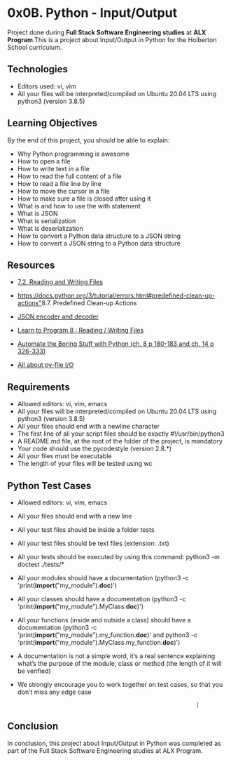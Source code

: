 # 0x0B. Python - Input/Output

Project done during **Full Stack Software Engineering studies** at **ALX Program**.This is a project about  Input/Output in  Python for the Holberton School curriculum.

## Technologies

* Editors used: vi, vim
* All your files will be interpreted/compiled on Ubuntu 20.04 LTS using python3 (version 3.8.5)


## Learning Objectives

By the end of this project, you should be able to explain:

* Why Python programming is awesome
* How to open a file
* How to write text in a file
* How to read the full content of a file
* How to read a file line by line
* How to move the cursor in a file
* How to make sure a file is closed after using it
* What is and how to use the with statement
* What is JSON
* What is serialization
* What is deserialization
* How to convert a Python data structure to a JSON string
* How to convert a JSON string to a Python data structure


## Resources

* <a href= "https://docs.python.org/3/tutorial/inputoutput.html#reading-and-writing-files">7.2. Reading and Writing Files</a>
* <https://docs.python.org/3/tutorial/errors.html#predefined-clean-up-actions">8.7. Predefined Clean-up Actions</a>

* <a href= "https://docs.python.org/3/library/json.html">JSON encoder and decoder</a>
* <a href= "https://www.youtube.com/watch?v=EukxMIsNeqU">Learn to Program 8 : Reading / Writing Files</a>
* <a href= "https://automatetheboringstuff.com/">Automate the Boring Stuff with Python (ch. 8 p 180-183 and ch. 14 p 326-333)</a>
* <a href= "https://techvidvan.com/tutorials/python-file-read-write/">All about py-file I/O</a>


## Requirements

* Allowed editors: vi, vim, emacs
* All your files will be interpreted/compiled on Ubuntu 20.04 LTS using python3 (version 3.8.5)
* All your files should end with a newline character
* The first line of all your script files should be exactly #!/usr/bin/python3
* A README.md file, at the root of the folder of the project, is mandatory
* Your code should use the pycodestyle (version 2.8.*)
* All your files must be executable
* The length of your files will be tested using wc

## Python Test Cases

* Allowed editors: vi, vim, emacs
* All your files should end with a new line
* All your test files should be inside a folder tests
* All your test files should be text files (extension: .txt)
* All your tests should be executed by using this command: python3 -m doctest ./tests/*
* All your modules should have a documentation (python3 -c 'print(__import__("my_module").__doc__)')
* All your classes should have a documentation (python3 -c 'print(__import__("my_module").MyClass.__doc__)')
* All your functions (inside and outside a class) should have a documentation (python3 -c 'print(__import__("my_module").my_function.__doc__)' and python3 -c 'print(__import__("my_module").MyClass.my_function.__doc__)')
* A documentation is not a simple word, it’s a real sentence explaining what’s the purpose of the module, class or method (the length of it will be verified)
* We strongly encourage you to work together on test cases, so that you don’t miss any edge case


                                                               |

## Conclusion

In conclusion, this project about Input/Output in  Python was completed as part of the Full Stack Software Engineering studies at ALX Program. 

